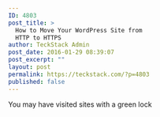 ```yaml
---
ID: 4803
post_title: >
  How to Move Your WordPress Site from
  HTTP to HTTPS
author: TeckStack Admin
post_date: 2016-01-29 08:39:07
post_excerpt: ""
layout: post
permalink: https://teckstack.com/?p=4803
published: false
---
```

You may have visited sites with a green lock